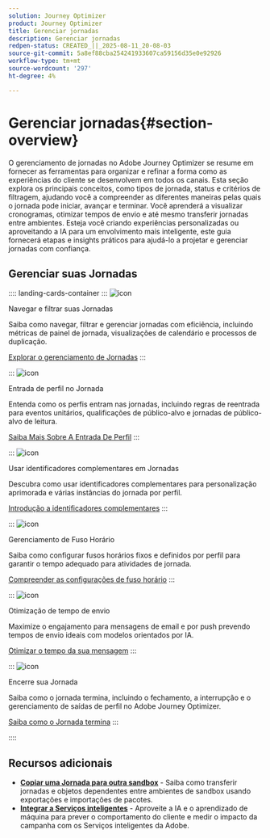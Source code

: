 ```yaml
---
solution: Journey Optimizer
product: Journey Optimizer
title: Gerenciar jornadas
description: Gerenciar jornadas
redpen-status: CREATED_||_2025-08-11_20-08-03
source-git-commit: 5a8ef88cba254241933607ca59156d35e0e92926
workflow-type: tm+mt
source-wordcount: '297'
ht-degree: 4%

---
```



# Gerenciar jornadas{#section-overview}

O gerenciamento de jornadas no Adobe Journey Optimizer se resume em fornecer as ferramentas para organizar e refinar a forma como as experiências do cliente se desenvolvem em todos os canais. Esta seção explora os principais conceitos, como tipos de jornada, status e critérios de filtragem, ajudando você a compreender as diferentes maneiras pelas quais o jornada pode iniciar, avançar e terminar. Você aprenderá a visualizar cronogramas, otimizar tempos de envio e até mesmo transferir jornadas entre ambientes. Esteja você criando experiências personalizadas ou aproveitando a IA para um envolvimento mais inteligente, este guia fornecerá etapas e insights práticos para ajudá-lo a projetar e gerenciar jornadas com confiança.

## Gerenciar suas Jornadas

:::: landing-cards-container
:::
![icon](https://cdn.experienceleague.adobe.com/icons/list-check.svg?lang=pt-BR)

Navegar e filtrar suas Jornadas

Saiba como navegar, filtrar e gerenciar jornadas com eficiência, incluindo métricas de painel de jornada, visualizações de calendário e processos de duplicação.

[Explorar o gerenciamento de Jornadas](../using/building-journeys/journey-ui.md)
:::

:::
![icon](https://cdn.experienceleague.adobe.com/icons/circle-play.svg?lang=pt-BR)

Entrada de perfil no Jornada

Entenda como os perfis entram nas jornadas, incluindo regras de reentrada para eventos unitários, qualificações de público-alvo e jornadas de público-alvo de leitura.

[Saiba Mais Sobre A Entrada De Perfil](../using/building-journeys/entry-management.md)
:::

:::
![icon](https://cdn.experienceleague.adobe.com/icons/bullseye.svg?lang=pt-BR)

Usar identificadores complementares em Jornadas

Descubra como usar identificadores complementares para personalização aprimorada e várias instâncias do jornada por perfil.

[Introdução a identificadores complementares](../using/building-journeys/supplemental-identifier.md)
:::

:::
![icon](https://cdn.experienceleague.adobe.com/icons/gear.svg?lang=pt-BR)

Gerenciamento de Fuso Horário

Saiba como configurar fusos horários fixos e definidos por perfil para garantir o tempo adequado para atividades de jornada.

[Compreender as configurações de fuso horário](../using/building-journeys/timezone-management.md)
:::

:::
![icon](https://cdn.experienceleague.adobe.com/icons/chart-line.svg?lang=pt-BR)

Otimização de tempo de envio

Maximize o engajamento para mensagens de email e por push prevendo tempos de envio ideais com modelos orientados por IA.

[Otimizar o tempo da sua mensagem](../using/building-journeys/send-time-optimization.md)
:::

:::
![icon](https://cdn.experienceleague.adobe.com/icons/circle-play.svg?lang=pt-BR)

Encerre sua Jornada

Saiba como o jornada termina, incluindo o fechamento, a interrupção e o gerenciamento de saídas de perfil no Adobe Journey Optimizer.

[Saiba como o Jornada termina](../using/building-journeys/end-journey.md)
:::

::::


## Recursos adicionais

- **[Copiar uma Jornada para outra sandbox](../using/building-journeys/copy-to-sandbox.md)** - Saiba como transferir jornadas e objetos dependentes entre ambientes de sandbox usando exportações e importações de pacotes.
- **[Integrar a Serviços inteligentes](../using/building-journeys/ai-services-overview.md)** - Aproveite a IA e o aprendizado de máquina para prever o comportamento do cliente e medir o impacto da campanha com os Serviços inteligentes da Adobe.
